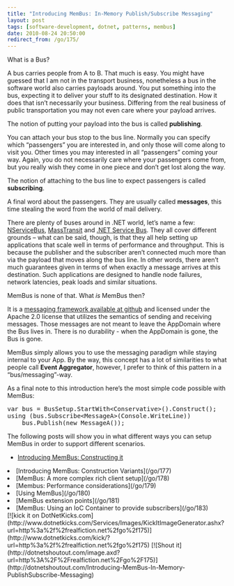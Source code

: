 ```yaml
---
title: "Introducing MemBus: In-Memory Publish/Subscribe Messaging"
layout: post
tags: [software-development, dotnet, patterns, membus]
date: 2010-08-24 20:50:00
redirect_from: /go/175/
---
```


What is a Bus?

A bus carries people from A to B. That much is easy. You might have guessed that I am not in the transport business, nonetheless a bus in the software world also carries payloads around. You put something into the bus, expecting it to deliver your stuff to its designated destination. How it does that isn’t necessarily your business. Differing from the real business of public transportation you may not even care where your payload arrives.

The notion of putting your payload into the bus is called **publishing**.

You can attach your bus stop to the bus line. Normally you can specify which “passengers” you are interested in, and only those will come along to visit you. Other times you may interested in all “passengers” coming your way. Again, you do not necessarily care where your passengers come from, but you really wish they come in one piece and don’t get lost along the way.

The notion of attaching to the bus line to expect passengers is called **subscribing**.

A final word about the passengers. They are usually called **messages**, this time stealing the word from the world of mail delivery.

There are plenty of buses around in .NET world, let’s name a few: [NServiceBus](http://www.nservicebus.com/), [MassTransit](http://masstransit-project.com/) and [.NET Service Bus](http://www.microsoft.com/windowsazure/appfabric/). They all cover different grounds – what can be said, though, is that they all help setting up applications that scale well in terms of performance and throughput. This is because the publisher and the subscriber aren’t connected much more than via the payload that moves along the bus line. In other words, there aren’t much guarantees given in terms of when exactly a message arrives at this destination. Such applications are designed to handle node failures, network latencies, peak loads and similar situations.

MemBus is none of that. What _is_ MemBus then?

It is a [messaging framework available at github](http://github.com/flq/MemBus) and licensed under the Apache 2.0 license that utilizes the semantics of sending and receiving messages. Those messages are not meant to leave the AppDomain where the Bus lives in. There is no durability - when the AppDomain is gone, the Bus is gone.

MemBus simply allows you to use the messaging paradigm while staying internal to your App. By the way, this concept has a lot of similarities to what people call **Event Aggregator**, however, I prefer to think of this pattern in a “bus/messaging”-way.

As a final note to this introduction here’s the most simple code possible with MemBus:
 <div style="padding-bottom: 0px; margin: 0px; padding-left: 0px; padding-right: 0px; display: inline; float: none; padding-top: 0px" id="scid:812469c5-0cb0-4c63-8c15-c81123a09de7:e0bae41d-f35c-435b-a0de-b0c71e28e966" class="wlWriterEditableSmartContent"><pre name="code" class="c#">var bus = BusSetup.StartWith&lt;Conservative&gt;().Construct();
using (bus.Subscribe&lt;MessageA&gt;(Console.WriteLine))
    bus.Publish(new MessageA());</pre></div>

The following posts will show you in what different ways you can setup MemBus in order to support different scenarios.

<div class="alert">

*   [Introducing MemBus: Constructing it](/go/176) 
<li>[Introducing MemBus: Construction Variants](/go/177) 
<li>[MemBus: A more complex rich client setup](/go/178) 
<li>[Membus: Performance considerations](/go/179) 
<li>[Using MemBus](/go/180) 
<li>[MemBus extension points](/go/181)
<li>[MemBus: Using an IoC Container to provide subscribers](/go/183)</div>[![kick it on DotNetKicks.com](http://www.dotnetkicks.com/Services/Images/KickItImageGenerator.ashx?url=http%3a%2f%2frealfiction.net%2fgo%2f175)](http://www.dotnetkicks.com/kick/?url=http%3a%2f%2frealfiction.net%2fgo%2f175) [![Shout it](http://dotnetshoutout.com/image.axd?url=http%3A%2F%2Frealfiction.net%2Fgo%2F175)](http://dotnetshoutout.com/Introducing-MemBus-In-Memory-PublishSubscribe-Messaging)